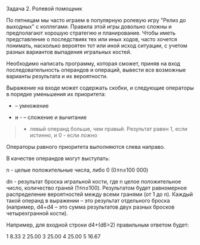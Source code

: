 Задача 2. Ролевой помощник

По пятницам мы часто играем в популярную ролевую игру "Релиз до выходных" с коллегами. Правила этой игры довольно сложны и предполагают хорошую стратегию и планирование. Чтобы иметь представление о последствиях тех или иных ходов, часто хочется понимать, насколько вероятен тот или иной исход ситуации, с учетом разных вариантов выпадения игральных костей.

Необходимо написать программу, которая сможет, приняв на вход последовательность операндов и операций, вывести все возможные варианты результата и их вероятности.

Выражение на входе может содержать скобки, и следующие операторы в порядке уменьшения их приоритета:

* – умножение

+ и - – сложение и вычитание

> - левый операнд больше, чем правый. Результат равен 1, если истинно, и 0 - если ложно

Операторы равного приоритета выполняются слева направо.

В качестве операндов могут выступать:

n - целые положительные числа, либо 0 (0≤n≤100 000)

dn - результат броска игральной кости, где n целое положительное число, количество граней (1≤n≤100). Результатом будет равномерное распределение вероятностей между всеми гранями (от 1 до n). Каждый такой операнд в выражении – это результат отдельного броска (например, d4+d4 – это сумма результатов двух разных бросков четырехгранной кости).

Например, для входной строки d4+(d6>2) правильным ответом будет:

1 8.33
2 25.00
3 25.00
4 25.00
5 16.67
